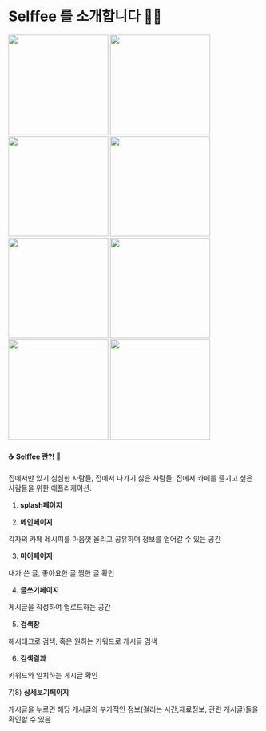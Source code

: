 # Selffee 를 소개합니다 :clap::clap:

<div>
<img width="200" src="https://user-images.githubusercontent.com/50590192/83956697-c5ca7b00-a89b-11ea-9bed-a65dba6f44bf.png">
<img width="200" src="https://user-images.githubusercontent.com/50590192/83956698-cd8a1f80-a89b-11ea-820f-a69a2f41cf37.png">
<img width="200" src="https://user-images.githubusercontent.com/50590192/83956702-d1b63d00-a89b-11ea-99c4-ee19b50352d2.png">
<img width="200" src="https://user-images.githubusercontent.com/50590192/83956703-d3800080-a89b-11ea-8429-eae8fbebf929.png">
<img width="200" src="https://user-images.githubusercontent.com/50590192/83956704-d5e25a80-a89b-11ea-9759-9c19a133b608.png">
<img width="200" src="https://user-images.githubusercontent.com/50590192/83956706-d844b480-a89b-11ea-9c27-289e252a0b47.png">
<img width="200" src="https://user-images.githubusercontent.com/50590192/83956827-f3fc8a80-a89c-11ea-97bf-15ccaaaf102d.png">
<img width="200" src="https://user-images.githubusercontent.com/50590192/83956819-f1019a00-a89c-11ea-8d30-48d2e236af8d.png">
</div>


#### :coffee: Selffee 란?! :eyes:
집에서만 있기 심심한 사람들, 집에서 나가기 싫은 사람들, 집에서 카페를 즐기고 싶은 사람들을 위한 애플리케이션.

1) **splash페이지** 

2) **메인페이지**

  각자의 카페 레시피를 마음껏 올리고 공유하며 정보를 얻어갈 수 있는 공간
  
3) **마이페이지**

  내가 쓴 글, 좋아요한 글,찜한 글 확인
  
4) **글쓰기페이지**

  게시글을 작성하여 업로드하는 공간
  
5) **검색창**

  해시태그로 검색, 혹은 원하는 키워드로 게시글 검색
  
6) **검색결과**

  키워드와 일치하는 게시글 확인 
  
7)8) **상세보기페이지**

  게시글을 누르면 해당 게시글의 부가적인 정보(걸리는 시간,재료정보, 관련 게시글)들을 확인할 수 있음
  
  

